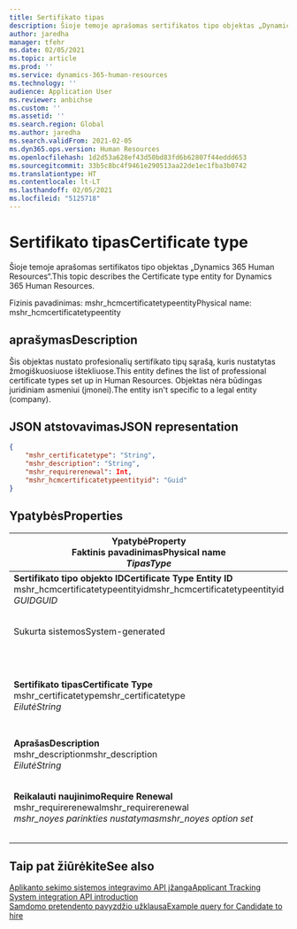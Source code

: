 ```yaml
---
title: Sertifikato tipas
description: Šioje temoje aprašomas sertifikatos tipo objektas „Dynamics 365 Human Resources“.
author: jaredha
manager: tfehr
ms.date: 02/05/2021
ms.topic: article
ms.prod: ''
ms.service: dynamics-365-human-resources
ms.technology: ''
audience: Application User
ms.reviewer: anbichse
ms.custom: ''
ms.assetid: ''
ms.search.region: Global
ms.author: jaredha
ms.search.validFrom: 2021-02-05
ms.dyn365.ops.version: Human Resources
ms.openlocfilehash: 1d2d53a628ef43d50bd83fd6b62807f44eddd653
ms.sourcegitcommit: 33b5c8bc4f9461e290513aa22de1ec1fba3b0742
ms.translationtype: HT
ms.contentlocale: lt-LT
ms.lasthandoff: 02/05/2021
ms.locfileid: "5125718"
---
```

# <a name="certificate-type"></a><span data-ttu-id="4b01d-103">Sertifikato tipas</span><span class="sxs-lookup"><span data-stu-id="4b01d-103">Certificate type</span></span>

<span data-ttu-id="4b01d-104">Šioje temoje aprašomas sertifikatos tipo objektas „Dynamics 365 Human Resources“.</span><span class="sxs-lookup"><span data-stu-id="4b01d-104">This topic describes the Certificate type entity for Dynamics 365 Human Resources.</span></span>

<span data-ttu-id="4b01d-105">Fizinis pavadinimas: mshr_hcmcertificatetypeentity</span><span class="sxs-lookup"><span data-stu-id="4b01d-105">Physical name: mshr_hcmcertificatetypeentity</span></span>

## <a name="description"></a><span data-ttu-id="4b01d-106">aprašymas</span><span class="sxs-lookup"><span data-stu-id="4b01d-106">Description</span></span>

<span data-ttu-id="4b01d-107">Šis objektas nustato profesionalių sertifikato tipų sąrašą, kuris nustatytas žmogiškuosiuose ištekliuose.</span><span class="sxs-lookup"><span data-stu-id="4b01d-107">This entity defines the list of professional certificate types set up in Human Resources.</span></span> <span data-ttu-id="4b01d-108">Objektas nėra būdingas juridiniam asmeniui (įmonei).</span><span class="sxs-lookup"><span data-stu-id="4b01d-108">The entity isn't specific to a legal entity (company).</span></span>

## <a name="json-representation"></a><span data-ttu-id="4b01d-109">JSON atstovavimas</span><span class="sxs-lookup"><span data-stu-id="4b01d-109">JSON representation</span></span>

```json
{
    "mshr_certificatetype": "String",
    "mshr_description": "String",
    "mshr_requirerenewal": Int,
    "mshr_hcmcertificatetypeentityid": "Guid"
}
```

## <a name="properties"></a><span data-ttu-id="4b01d-110">Ypatybės</span><span class="sxs-lookup"><span data-stu-id="4b01d-110">Properties</span></span>

| <span data-ttu-id="4b01d-111">Ypatybė</span><span class="sxs-lookup"><span data-stu-id="4b01d-111">Property</span></span><br><span data-ttu-id="4b01d-112">**Faktinis pavadinimas**</span><span class="sxs-lookup"><span data-stu-id="4b01d-112">**Physical name**</span></span><br><span data-ttu-id="4b01d-113">**_Tipas_**</span><span class="sxs-lookup"><span data-stu-id="4b01d-113">**_Type_**</span></span> | <span data-ttu-id="4b01d-114">Naudoti</span><span class="sxs-lookup"><span data-stu-id="4b01d-114">Use</span></span> | <span data-ttu-id="4b01d-115">aprašymas</span><span class="sxs-lookup"><span data-stu-id="4b01d-115">Description</span></span> |
| --- | --- | --- |
| <span data-ttu-id="4b01d-116">**Sertifikato tipo objekto ID**</span><span class="sxs-lookup"><span data-stu-id="4b01d-116">**Certificate Type Entity ID**</span></span><br><span data-ttu-id="4b01d-117">mshr_hcmcertificatetypeentityid</span><span class="sxs-lookup"><span data-stu-id="4b01d-117">mshr_hcmcertificatetypeentityid</span></span><br><span data-ttu-id="4b01d-118">*GUID*</span><span class="sxs-lookup"><span data-stu-id="4b01d-118">*GUID*</span></span> | <span data-ttu-id="4b01d-119">Tik skaitomas</span><span class="sxs-lookup"><span data-stu-id="4b01d-119">Read-only</span></span><br><span data-ttu-id="4b01d-120">Būtina</span><span class="sxs-lookup"><span data-stu-id="4b01d-120">Required</span></span> 
<span data-ttu-id="4b01d-121">Sukurta sistemos</span><span class="sxs-lookup"><span data-stu-id="4b01d-121">System-generated</span></span> | <span data-ttu-id="4b01d-122">Unikalus pirminis identifikatorius sertifikato tipui.</span><span class="sxs-lookup"><span data-stu-id="4b01d-122">Unique primary identifier for the certificate type.</span></span> |
| <span data-ttu-id="4b01d-123">**Sertifikato tipas**</span><span class="sxs-lookup"><span data-stu-id="4b01d-123">**Certificate Type**</span></span><br><span data-ttu-id="4b01d-124">mshr_certificatetype</span><span class="sxs-lookup"><span data-stu-id="4b01d-124">mshr_certificatetype</span></span><br><span data-ttu-id="4b01d-125">*Eilutė*</span><span class="sxs-lookup"><span data-stu-id="4b01d-125">*String*</span></span> | <span data-ttu-id="4b01d-126">Skaitymas/rašymas</span><span class="sxs-lookup"><span data-stu-id="4b01d-126">Read/write</span></span><br><span data-ttu-id="4b01d-127">Būtina</span><span class="sxs-lookup"><span data-stu-id="4b01d-127">Required</span></span> | <span data-ttu-id="4b01d-128">Unikalus vartotojo perskaitomas identifikatorius sertifikato tipui.</span><span class="sxs-lookup"><span data-stu-id="4b01d-128">Unique user-readable identifier for the certificate type.</span></span> |
| <span data-ttu-id="4b01d-129">**Aprašas**</span><span class="sxs-lookup"><span data-stu-id="4b01d-129">**Description**</span></span><br><span data-ttu-id="4b01d-130">mshr_description</span><span class="sxs-lookup"><span data-stu-id="4b01d-130">mshr_description</span></span><br><span data-ttu-id="4b01d-131">*Eilutė*</span><span class="sxs-lookup"><span data-stu-id="4b01d-131">*String*</span></span> | <span data-ttu-id="4b01d-132">Skaitymas/rašymas</span><span class="sxs-lookup"><span data-stu-id="4b01d-132">Read/write</span></span><br><span data-ttu-id="4b01d-133">Būtina</span><span class="sxs-lookup"><span data-stu-id="4b01d-133">Required</span></span> | <span data-ttu-id="4b01d-134">Sertifikato tipo aprašas.</span><span class="sxs-lookup"><span data-stu-id="4b01d-134">Description of the certificate type.</span></span> |
| <span data-ttu-id="4b01d-135">**Reikalauti naujinimo**</span><span class="sxs-lookup"><span data-stu-id="4b01d-135">**Require Renewal**</span></span><br><span data-ttu-id="4b01d-136">mshr_requirerenewal</span><span class="sxs-lookup"><span data-stu-id="4b01d-136">mshr_requirerenewal</span></span><br><span data-ttu-id="4b01d-137">*mshr_noyes parinkties nustatymas*</span><span class="sxs-lookup"><span data-stu-id="4b01d-137">*mshr_noyes option set*</span></span> | <span data-ttu-id="4b01d-138">Skaitymas/rašymas</span><span class="sxs-lookup"><span data-stu-id="4b01d-138">Read/write</span></span><br><span data-ttu-id="4b01d-139">Pasirinktinai</span><span class="sxs-lookup"><span data-stu-id="4b01d-139">Optional</span></span> | <span data-ttu-id="4b01d-140">Nurodo, ar naujinimo reikia sertifikatui.</span><span class="sxs-lookup"><span data-stu-id="4b01d-140">Indicates whether renewal is required for the certificate.</span></span> |

## <a name="see-also"></a><span data-ttu-id="4b01d-141">Taip pat žiūrėkite</span><span class="sxs-lookup"><span data-stu-id="4b01d-141">See also</span></span>

[<span data-ttu-id="4b01d-142">Aplikanto sekimo sistemos integravimo API įžanga</span><span class="sxs-lookup"><span data-stu-id="4b01d-142">Applicant Tracking System integration API introduction</span></span>](hr-admin-integration-ats-api-introduction.md)<br>
[<span data-ttu-id="4b01d-143">Samdomo pretendento pavyzdžio užklausa</span><span class="sxs-lookup"><span data-stu-id="4b01d-143">Example query for Candidate to hire</span></span>](hr-admin-integration-ats-api-candidate-to-hire-example-query.md)

